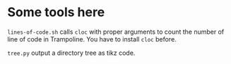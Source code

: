 # Some tools here

```lines-of-code.sh``` calls ```cloc``` with proper arguments to count the number of line of code in Trampoline. You have to install ```cloc``` before.

```tree.py``` output a directory tree as tikz code.

